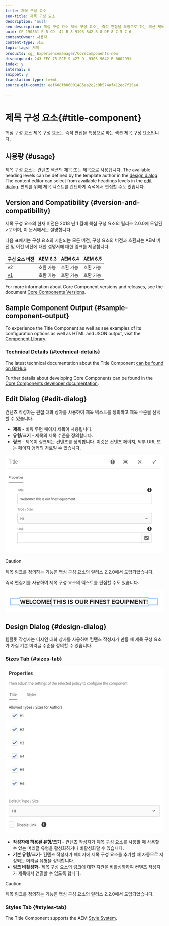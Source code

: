 ```yaml
---
title: 제목 구성 요소
seo-title: 제목 구성 요소
description: 'null'
seo-description: 핵심 구성 요소 제목 구성 요소는 즉석 편집을 특징으로 하는 섹션 제목 구성 요소입니다.
uuid: CF 190861-E 5 CD -42 B 8-9193-842 B 8 DF 8 C 5 C 6
contentOwner: 사용자
content-type: 참조
topic-tags: 저작
products: sg_ Experiencemanager/Corecomponents-new
discoiquuid: 243 EFC 75-FCF 9-427 D -9303-9642 B 0602991
index: y
internal: n
snippet: y
translation-type: tm+mt
source-git-commit: eef608fb06001485aa2c2c0b574af412ed7f15a4

---
```



# 제목 구성 요소{#title-component}

핵심 구성 요소 제목 구성 요소는 즉석 편집을 특징으로 하는 섹션 제목 구성 요소입니다.

## 사용량 {#usage}

제목 구성 요소는 컨텐츠 섹션의 제목 또는 제목으로 사용됩니다. The available heading levels can be defined by the template author in the [design dialog](#design-dialog). The content editor can select from available headings levels in the [edit dialog](#edit-dialog). 편의를 위해 제목 텍스트를 간단하게 즉석에서 편집할 수도 있습니다.

## Version and Compatibility {#version-and-compatibility}

제목 구성 요소의 현재 버전은 2018 년 1 월에 핵심 구성 요소의 릴리스 2.0.0에 도입된 v 2 이며, 이 문서에서는 설명합니다.

다음 표에서는 구성 요소의 지원되는 모든 버전, 구성 요소의 버전과 호환되는 AEM 버전 및 이전 버전에 대한 설명서에 대한 링크를 제공합니다.

| 구성 요소 버전 | AEM 6.3 | AEM 6.4 | AEM 6.5 |
|---|---|---|---|
| v2 | 호환 가능 | 호환 가능 | 호환 가능 |
| [v1](title-v1.md) | 호환 가능 | 호환 가능 | 호환 가능 |

For more information about Core Component versions and releases, see the document [Core Components Versions](versions.md).

## Sample Component Output {#sample-component-output}

To experience the Title Component as well as see examples of its configuration options as well as HTML and JSON output, visit the [Component Library](http://opensource.adobe.com/aem-core-wcm-components/library/title.html).

### Technical Details {#technical-details}

The latest technical documentation about the Title Component [can be found on GitHub](https://github.com/adobe/aem-core-wcm-components/blob/master/content/src/content/jcr_root/apps/core/wcm/components/title/v2/title).

Further details about developing Core Components can be found in the [Core Components developer documentation](developing.md).

## Edit Dialog {#edit-dialog}

컨텐츠 작성자는 편집 대화 상자를 사용하여 제목 텍스트를 정의하고 제목 수준을 선택할 수 있습니다.

* **제목** - 비워 두면 페이지 제목이 사용됩니다.
* **유형/크기** - 제목의 제목 수준을 정의합니다.
* **링크** - 제목이 링크되는 컨텐츠를 정의합니다. 이것은 컨텐츠 페이지, 외부 URL 또는 페이지 앵커의 경로일 수 있습니다.

![](assets/screenshot_2018-10-19at110055.png)

>[!CAUTION]
>
>제목 링크를 정의하는 기능은 핵심 구성 요소의 릴리스 2.2.0에서 도입되었습니다.

즉석 편집기를 사용하여 제목 구성 요소의 텍스트를 편집할 수도 있습니다.

![](assets/chlimage_1-37.png)

## Design Dialog {#design-dialog}

템플릿 작성자는 디자인 대화 상자를 사용하여 컨텐츠 작성자가 만들 때 제목 구성 요소가 가질 기본 머리글 수준을 정의할 수 있습니다.

### Sizes Tab {#sizes-tab}

![](assets/screenshot_2018-10-19at110120.png)

* **작성자에 허용된 유형/크기** - 컨텐츠 작성자가 제목 구성 요소를 사용할 때 사용할 수 있는 머리글 유형을 활성화하거나 비활성화할 수 있습니다.
* **기본 유형/크기**- 컨텐츠 작성자가 페이지에 제목 구성 요소를 추가할 때 자동으로 지정되는 머리글 유형을 정의합니다.
* **링크 비활성화**- 제목 구성 요소의 링크에 대한 지원을 비활성화하여 컨텐츠 작성자가 제목에서 연결할 수 없도록 합니다.

>[!CAUTION]
>
>제목 링크를 정의하는 기능은 핵심 구성 요소의 릴리스 2.2.0에서 도입되었습니다.

### Styles Tab {#styles-tab}

The Title Component supports the AEM [Style System](authoring.md#component-styling).